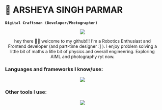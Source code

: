 # 📸 ARSHEYA SINGH PARMAR

**`Digital Craftsman (Developer/Photographer)`**

<p align="center">
  <!-- Typing SVG by DenverCoder1 - https://github.com/DenverCoder1/readme-typing-svg -->
  <a href="https://github.com/DenverCoder1/readme-typing-svg">
    <img src="https://readme-typing-svg.demolab.com/?lines=Frontend%20developer%20/%20designer;Always%20learning%20new%20things;Robotics%20Enthusiast&font=Fira%20Code&center=true&width=440&height=45&color=00FFFF&vCenter=true&pause=1000&size=22" /></a>
</p>

<p align="center">
  hey there 👋🏼 welcome to my github!!! I'm a Robotics Enthusiast and Frontend developer (and part-time designer :] ). I enjoy problem solving a little bit of maths a litle bit of physics and overall engineering. Exploring AIML and photography ryt now.
</p>

### Languages and frameworks I know/use:

<p align="center">
  <a href="https://skillicons.dev">
    <img src="https://skillicons.dev/icons?i=html,css,js,ts,tailwind,sass,react,nextjs,c,cpp,express,nodejs,java,python,latex,mongodb,prisma,py,pytorch,redux,tensorflow,threejs" />
  </a>
</p>

### Other tools I use:

<p align="center">
  <a href="https://skillicons.dev">
    <img src="https://skillicons.dev/icons?i=npm,yarn,bun,obsidian,git,github,codepen,docker,figma,firebase,bootstrap,blender,arduino,postman,autocad,materialui,notion,ps,raspberrypi,regex,robloxstudio,vercel,vscode" />
  </a>
</p>
